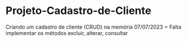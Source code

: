 # Projeto-Cadastro-de-Cliente
Criando um cadastro de cliente (CRUD) na memória
07/07/2023 = Falta implementar os métodos excluir, alterar, consultar
